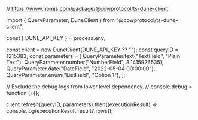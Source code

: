 // https://www.npmjs.com/package/@cowprotocol/ts-dune-client

import { QueryParameter, DuneClient } from "@cowprotocol/ts-dune-client";

const { DUNE_API_KEY } = process.env;

const client = new DuneClient(DUNE_API_KEY ?? "");
const queryID = 1215383;
const parameters = [
  QueryParameter.text("TextField", "Plain Text"),
  QueryParameter.number("NumberField", 3.1415926535),
  QueryParameter.date("DateField", "2022-05-04 00:00:00"),
  QueryParameter.enum("ListField", "Option 1"),
];

// Exclude the debug logs from lower level dependency.
// console.debug = function () {};

client.refresh(queryID, parameters).then((executionResult) => console.log(executionResult.result?.rows));
